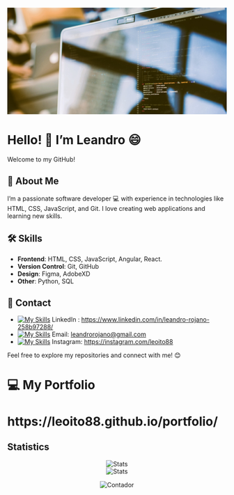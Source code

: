 ![Portada](https://github.com/leoito88/leoito88/blob/main/noteb.jpg)

# Hello! 👋 I’m Leandro 😄

Welcome to my GitHub!

## 👤 About Me

I’m a passionate software developer :computer: with experience in technologies like HTML, CSS, JavaScript, and Git. I love creating web applications and learning new skills.

## :hammer_and_wrench: Skills

- **Frontend**: HTML, CSS, JavaScript, Angular, React.
- **Version Control**: Git, GitHub
- **Design**: Figma, AdobeXD
- **Other**: Python, SQL

## :speech_balloon: Contact

- [![My Skills](https://skillicons.dev/icons?i=linkedin)](https://www.linkedin.com/in/leandro-rojano-258b97288/)
 LinkedIn : https://www.linkedin.com/in/leandro-rojano-258b97288/
- [![My Skills](https://skillicons.dev/icons?i=gmail)](leandrorojano@gmail.com) Email: leandrorojano@gmail.com
- [![My Skills](https://skillicons.dev/icons?i=instagram)](https://instagram.com/leoito88)
 Instagram: https://instagram.com/leoito88

Feel free to explore my repositories and connect with me! 😊

# 💻 My Portfolio
<h1>https://leoito88.github.io/portfolio/</h1>


## Statistics
<p align="center">
    <img src="https://github-readme-stats.vercel.app/api?username=leoito88&theme=calm_pink&show_icons=true" alt="Stats" /> <br>
    <img src="https://github-readme-stats.vercel.app/api/top-langs/?username=leoito88&layout=compact&theme=calm_pink&size_weight=0.5&count_weight=0.5" alt="Stats" />
</p>

<p align="center">
    <img src="https://komarev.com/ghpvc/?username=leoito88&color=red" alt="Contador" />
</p>
